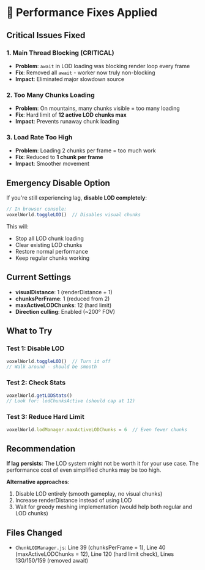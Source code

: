 # 🚨 Performance Fixes Applied

## Critical Issues Fixed

### 1. **Main Thread Blocking (CRITICAL)**
- **Problem**: `await` in LOD loading was blocking render loop every frame
- **Fix**: Removed all `await` - worker now truly non-blocking
- **Impact**: Eliminated major slowdown source

### 2. **Too Many Chunks Loading**
- **Problem**: On mountains, many chunks visible = too many loading
- **Fix**: Hard limit of **12 active LOD chunks max**
- **Impact**: Prevents runaway chunk loading

### 3. **Load Rate Too High**
- **Problem**: Loading 2 chunks per frame = too much work
- **Fix**: Reduced to **1 chunk per frame**
- **Impact**: Smoother movement

## Emergency Disable Option

If you're still experiencing lag, **disable LOD completely**:

```javascript
// In browser console:
voxelWorld.toggleLOD()  // Disables visual chunks
```

This will:
- Stop all LOD chunk loading
- Clear existing LOD chunks
- Restore normal performance
- Keep regular chunks working

## Current Settings

- **visualDistance**: 1 (renderDistance + 1)
- **chunksPerFrame**: 1 (reduced from 2)
- **maxActiveLODChunks**: 12 (hard limit)
- **Direction culling**: Enabled (~200° FOV)

## What to Try

### Test 1: Disable LOD
```javascript
voxelWorld.toggleLOD()  // Turn it off
// Walk around - should be smooth
```

### Test 2: Check Stats
```javascript
voxelWorld.getLODStats()
// Look for: lodChunksActive (should cap at 12)
```

### Test 3: Reduce Hard Limit
```javascript
voxelWorld.lodManager.maxActiveLODChunks = 6  // Even fewer chunks
```

## Recommendation

**If lag persists**: The LOD system might not be worth it for your use case. The performance cost of even simplified chunks may be too high.

**Alternative approaches**:
1. Disable LOD entirely (smooth gameplay, no visual chunks)
2. Increase renderDistance instead of using LOD
3. Wait for greedy meshing implementation (would help both regular and LOD chunks)

## Files Changed
- `ChunkLODManager.js`: Line 39 (chunksPerFrame = 1), Line 40 (maxActiveLODChunks = 12), Line 120 (hard limit check), Lines 130/150/159 (removed await)
